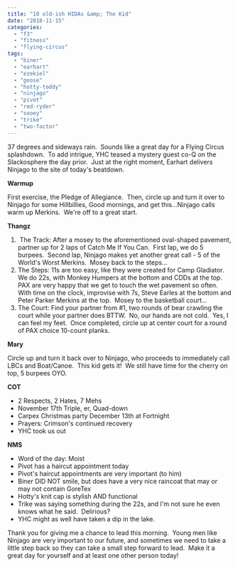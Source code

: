 ```yaml
---
title: "10 old-ish HIDAs &amp; The Kid"
date: "2018-11-15"
categories: 
  - "f3"
  - "fitness"
  - "flying-circus"
tags: 
  - "biner"
  - "earhart"
  - "ezekiel"
  - "goose"
  - "hotty-toddy"
  - "ninjago"
  - "pivot"
  - "red-ryder"
  - "sooey"
  - "trike"
  - "two-factor"
---
```


37 degrees and sideways rain.  Sounds like a great day for a Flying Circus splashdown.  To add intrigue, YHC teased a mystery guest co-Q on the Slackosphere the day prior.  Just at the right moment, Earhart delivers Ninjago to the site of today's beatdown.

**Warmup**

First exercise, the Pledge of Allegiance.  Then, circle up and turn it over to Ninjago for some Hillbillies, Good mornings, and get this...Ninjago calls warm up Merkins.  We're off to a great start.

**Thangz**

1.  The Track: After a mosey to the aforementioned oval-shaped pavement, partner up for 2 laps of Catch Me If You Can.  First lap, we do 5 burpees.  Second lap, Ninjago makes yet another great call - 5 of the World's Worst Merkins.  Mosey back to the steps...
2. The Steps: 11s are too easy, like they were created for Camp Gladiator.  We do 22s, with Monkey Humpers at the bottom and CDDs at the top.  PAX are very happy that we get to touch the wet pavement so often.  With time on the clock, improvise with 7s, Steve Earles at the bottom and Peter Parker Merkins at the top.  Mosey to the basketball court...
3. The Court: Find your partner from #1, two rounds of bear crawling the court while your partner does BTTW.  No, our hands are not cold.  Yes, I can feel my feet.  Once completed, circle up at center court for a round of PAX choice 10-count planks.

**Mary**

Circle up and turn it back over to Ninjago, who proceeds to immediately call LBCs and Boat/Canoe.  This kid gets it!  We still have time for the cherry on top, 5 burpees OYO.

**COT**

- 2 Respects, 2 Hates, 7 Mehs
- November 17th Triple, er, Quad-down
- Carpex Christmas party December 13th at Fortnight
- Prayers: Crimson's continued recovery
- YHC took us out

**NMS**

- Word of the day: Moist
- Pivot has a haircut appointment today
- Pivot's haircut appointments are very important (to him)
- Biner DID NOT smile, but does have a very nice raincoat that may or may not contain GoreTex
- Hotty's knit cap is stylish AND functional
- Trike was saying something during the 22s, and I'm not sure he even knows what he said.  Delirious?
- YHC might as well have taken a dip in the lake.

Thank you for giving me a chance to lead this morning.  Young men like Ninjago are very important to our future, and sometimes we need to take a little step back so they can take a small step forward to lead.  Make it a great day for yourself and at least one other person today!
